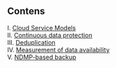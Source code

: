 ## Contens

I. [Cloud Service Models](https://github.com/iamfabo/dellemc/blob/main/data_protection_and_management/cloud_service_models.md)\
II. [Continuous data protection](https://github.com/iamfabo/dellemc/blob/main/data_protection_and_management/continuous_data_protection.md)\
III. [Deduplication](https://github.com/iamfabo/dellemc/blob/main/data_protection_and_management/deduplication.md)\
IV. [Measurement of data availability](https://github.com/iamfabo/dellemc/blob/main/data_protection_and_management/measurement_of_data_availability.md#measurement-of-data-availability)\
V. [NDMP-based backup](https://github.com/iamfabo/dellemc/blob/main/data_protection_and_management/ndmp_based_backup.md)
